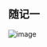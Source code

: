 ## 随记一

![image](https://user-images.githubusercontent.com/7018329/132039435-be14f311-d9bf-4aa3-8166-d705271b5dd2.png)

